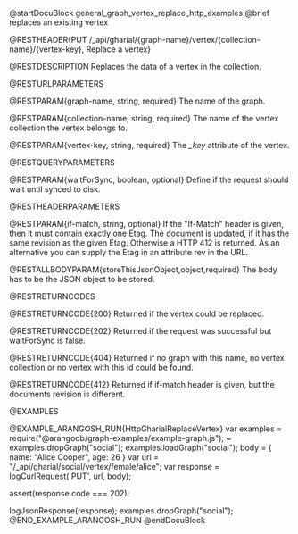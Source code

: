 
@startDocuBlock general_graph_vertex_replace_http_examples
@brief replaces an existing vertex

@RESTHEADER{PUT /_api/gharial/{graph-name}/vertex/{collection-name}/{vertex-key}, Replace a vertex}

@RESTDESCRIPTION
Replaces the data of a vertex in the collection.

@RESTURLPARAMETERS

@RESTPARAM{graph-name, string, required}
The name of the graph.

@RESTPARAM{collection-name, string, required} 
The name of the vertex collection the vertex belongs to.

@RESTPARAM{vertex-key, string, required} 
The *_key* attribute of the vertex.

@RESTQUERYPARAMETERS

@RESTPARAM{waitForSync, boolean, optional}
Define if the request should wait until synced to disk.

@RESTHEADERPARAMETERS

@RESTPARAM{if-match, string, optional}
If the "If-Match" header is given, then it must contain exactly one Etag. The document is updated,
if it has the same revision as the given Etag. Otherwise a HTTP 412 is returned. As an alternative
you can supply the Etag in an attribute rev in the URL.

@RESTALLBODYPARAM{storeThisJsonObject,object,required}
The body has to be the JSON object to be stored.

@RESTRETURNCODES

@RESTRETURNCODE{200}
Returned if the vertex could be replaced.

@RESTRETURNCODE{202}
Returned if the request was successful but waitForSync is false.

@RESTRETURNCODE{404}
Returned if no graph with this name, no vertex collection or no vertex with this id could be found.

@RESTRETURNCODE{412}
Returned if if-match header is given, but the documents revision is different.

@EXAMPLES

@EXAMPLE_ARANGOSH_RUN{HttpGharialReplaceVertex}
  var examples = require("@arangodb/graph-examples/example-graph.js");
~ examples.dropGraph("social");
  examples.loadGraph("social");
  body = {
    name: "Alice Cooper",
    age: 26
  }
  var url = "/_api/gharial/social/vertex/female/alice";
  var response = logCurlRequest('PUT', url, body);

  assert(response.code === 202);

  logJsonResponse(response);
  examples.dropGraph("social");
@END_EXAMPLE_ARANGOSH_RUN
@endDocuBlock

